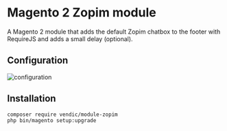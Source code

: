 # Magento 2 Zopim module

A Magento 2 module that adds the default Zopim chatbox to the footer with RequireJS and adds a small delay (optional). 

## Configuration

![configuration]



[configuration]: https://github.com/Vendic/module-zopim/blob/master/docs/configuration.png "Magento 2 configuration"

## Installation
```
composer require vendic/module-zopim
php bin/magento setup:upgrade
```
